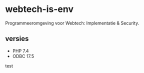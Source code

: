 # webtech-is-env
Programmeeromgeving voor Webtech: Implementatie &amp; Security.

## versies
- PHP 7.4
- ODBC 17.5

test